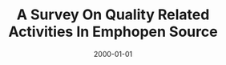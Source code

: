 ---
title: "A Survey On Quality Related Activities In Emphopen Source"
date: 2000-01-01
venue: ""
paperurl: https://doi.org/10.1145/505863.505878
authors: "Luyin Zhao and Sebastian G Elbaum"
awards: ""
---